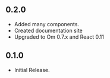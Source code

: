 ## 0.2.0

- Added many components.
- Created documentation site
- Upgraded to Om 0.7.x and React 0.11

## 0.1.0

* Initial Release.

